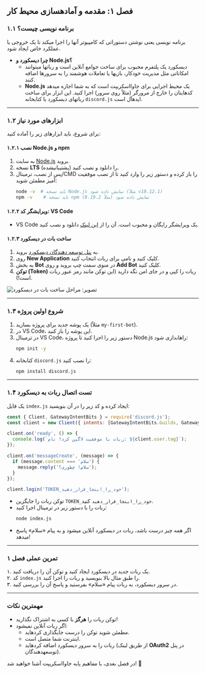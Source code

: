 **فصل ۱: مقدمه و آمادهسازی محیط کار**  
---

### **۱.۱ برنامه نویسی چیست؟**  
برنامه نویسی یعنی نوشتن دستوراتی که کامپیوتر آنها را اجرا میکند تا یک خروجی یا عملکرد خاص ایجاد شود.  
- **چرا دیسکورد و Node.js؟**  
  - دیسکورد یک پلتفرم محبوب برای ساخت جوامع آنلاین است و رباتها میتوانند امکاناتی مثل مدیریت خودکار، بازیها یا تعاملات هوشمند را به سرورها اضافه کنند.  
  - **Node.js** یک محیط اجرایی برای جاوااسکریپت است که به شما اجازه میدهد کدهایتان را خارج از مرورگر (مثلاً روی سرور) اجرا کنید. این ابزار برای ساخت رباتهای دیسکورد با کتابخانه `discord.js` ایدهآل است.  

---

### **۱.۲ ابزارهای مورد نیاز**  
برای شروع، باید ابزارهای زیر را آماده کنید:  

#### **۱.۲.۱ نصب Node.js و npm**  
1. به سایت [Node.js](https://nodejs.org) بروید.  
2. نسخه **LTS** (پشتیبانیشده) را دانلود و نصب کنید.  
3. پس از نصب، ترمینال/CMD را باز کرده و دستور زیر را وارد کنید تا از نصب موفقیت آمیز مطمئن شوید:  
   ```bash
   node -v  # باید نسخه Node.js نمایش داده شود (مثلاً v18.12.1)
   npm -v    # باید نسخه npm نمایش داده شود (مثلاً 8.19.2)
   ```

#### **۱.۲.۲ ویرایشگر کد: VS Code**  
- VS Code یک ویرایشگر رایگان و محبوب است. آن را از [این لینک](https://code.visualstudio.com) دانلود و نصب کنید.  

#### **۱.۲.۳ ساخت بات در دیسکورد**  
1. به [پنل توسعه دهندگان دیسکورد](https://discord.com/developers/applications) بروید.  
2. روی **New Application** کلیک کنید و نامی برای ربات انتخاب کنید.  
3. به بخش **Bot** در منوی سمت چپ بروید و روی **Add Bot** کلیک کنید.  
4. **توکن (Token)** ربات را کپی و در جای امن نگه دارید (این توکن مانند رمز عبور ربات است!).  

![تصویر: مراحل ساخت بات در دیسکورد](https://example.com/discord-bot-creation-steps.png)  

---

### **۱.۳ شروع اولین پروژه**  
1. یک پوشه جدید برای پروژه بسازید (مثلاً `my-first-bot`).  
2. در VS Code، این پوشه را باز کنید.  
3. در ترمینال VS Code، دستور زیر را اجرا کنید تا پروژه Node.js راهاندازی شود:  
   ```bash
   npm init -y
   ```  
4. کتابخانه `discord.js` را نصب کنید:  
   ```bash
   npm install discord.js
   ```  

---

### **۱.۴ تست اتصال ربات به دیسکورد**  
یک فایل `index.js` ایجاد کرده و کد زیر را در آن بنویسید:  
```javascript
const { Client, GatewayIntentBits } = require('discord.js');
const client = new Client({ intents: [GatewayIntentBits.Guilds, GatewayIntentBits.GuildMessages] });

client.on('ready', () => {
  console.log(`ربات با موفقیت لاگین کرد! نام: ${client.user.tag}`);
});

client.on('messageCreate', (message) => {
  if (message.content === 'سلام') {
    message.reply('سلام! چطوری؟');
  }
});

client.login('TOKEN_خود_را_اینجا_قرار_دهید');
```  
- توکن ربات را جایگزین `TOKEN_خود_را_اینجا_قرار_دهید` کنید.  
- ربات را با دستور زیر در ترمینال اجرا کنید:  
  ```bash
  node index.js
  ```  
- اگر همه چیز درست باشد، ربات در دیسکورد آنلاین میشود و به پیام «سلام» پاسخ میدهد!  

---

### **تمرین عملی فصل ۱**  
۱. یک ربات جدید در دیسکورد ایجاد کنید و توکن آن را دریافت کنید.  
۲. کد `index.js` را طبق مثال بالا بنویسید و ربات را اجرا کنید.  
۳. در سرور دیسکورد، به ربات پیام «سلام» بفرستید و پاسخ آن را بررسی کنید.  

---

### **مهمترین نکات**  
- توکن ربات را **هرگز** با کسی به اشتراک نگذارید!  
- اگر ربات آنلاین نمیشود:  
  - مطمئن شوید توکن را درست جایگذاری کردهاید.  
  - اینترنت شما متصل است.  
  - ربات را به سرور دیسکورد اضافه کردهاید (از طریق لینک **OAuth2** در پنل توسعهدهندگان).  

در فصل بعدی، با مفاهیم پایه جاوااسکریپت آشنا خواهید شد! 🚀